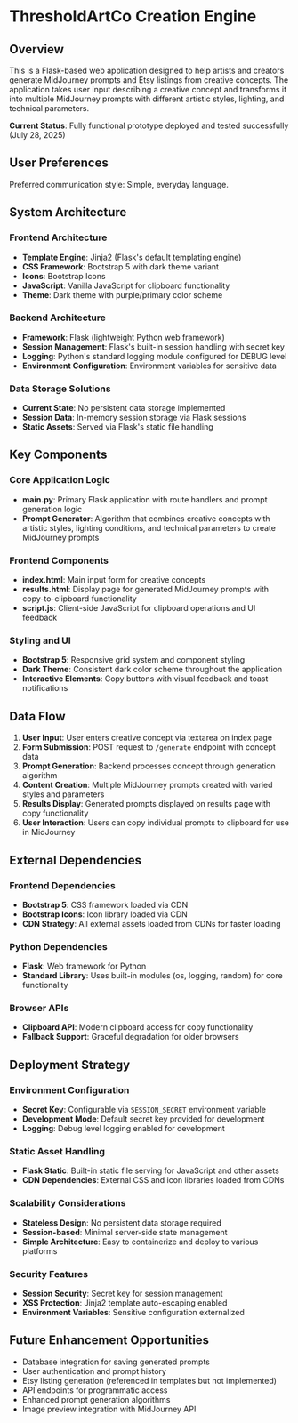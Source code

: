 # ThresholdArtCo Creation Engine

## Overview

This is a Flask-based web application designed to help artists and creators generate MidJourney prompts and Etsy listings from creative concepts. The application takes user input describing a creative concept and transforms it into multiple MidJourney prompts with different artistic styles, lighting, and technical parameters.

**Current Status**: Fully functional prototype deployed and tested successfully (July 28, 2025)

## User Preferences

Preferred communication style: Simple, everyday language.

## System Architecture

### Frontend Architecture
- **Template Engine**: Jinja2 (Flask's default templating engine)
- **CSS Framework**: Bootstrap 5 with dark theme variant
- **Icons**: Bootstrap Icons
- **JavaScript**: Vanilla JavaScript for clipboard functionality
- **Theme**: Dark theme with purple/primary color scheme

### Backend Architecture
- **Framework**: Flask (lightweight Python web framework)
- **Session Management**: Flask's built-in session handling with secret key
- **Logging**: Python's standard logging module configured for DEBUG level
- **Environment Configuration**: Environment variables for sensitive data

### Data Storage Solutions
- **Current State**: No persistent data storage implemented
- **Session Data**: In-memory session storage via Flask sessions
- **Static Assets**: Served via Flask's static file handling

## Key Components

### Core Application Logic
- **main.py**: Primary Flask application with route handlers and prompt generation logic
- **Prompt Generator**: Algorithm that combines creative concepts with artistic styles, lighting conditions, and technical parameters to create MidJourney prompts

### Frontend Components
- **index.html**: Main input form for creative concepts
- **results.html**: Display page for generated MidJourney prompts with copy-to-clipboard functionality
- **script.js**: Client-side JavaScript for clipboard operations and UI feedback

### Styling and UI
- **Bootstrap 5**: Responsive grid system and component styling
- **Dark Theme**: Consistent dark color scheme throughout the application
- **Interactive Elements**: Copy buttons with visual feedback and toast notifications

## Data Flow

1. **User Input**: User enters creative concept via textarea on index page
2. **Form Submission**: POST request to `/generate` endpoint with concept data
3. **Prompt Generation**: Backend processes concept through generation algorithm
4. **Content Creation**: Multiple MidJourney prompts created with varied styles and parameters
5. **Results Display**: Generated prompts displayed on results page with copy functionality
6. **User Interaction**: Users can copy individual prompts to clipboard for use in MidJourney

## External Dependencies

### Frontend Dependencies
- **Bootstrap 5**: CSS framework loaded via CDN
- **Bootstrap Icons**: Icon library loaded via CDN
- **CDN Strategy**: All external assets loaded from CDNs for faster loading

### Python Dependencies
- **Flask**: Web framework for Python
- **Standard Library**: Uses built-in modules (os, logging, random) for core functionality

### Browser APIs
- **Clipboard API**: Modern clipboard access for copy functionality
- **Fallback Support**: Graceful degradation for older browsers

## Deployment Strategy

### Environment Configuration
- **Secret Key**: Configurable via `SESSION_SECRET` environment variable
- **Development Mode**: Default secret key provided for development
- **Logging**: Debug level logging enabled for development

### Static Asset Handling
- **Flask Static**: Built-in static file serving for JavaScript and other assets
- **CDN Dependencies**: External CSS and icon libraries loaded from CDNs

### Scalability Considerations
- **Stateless Design**: No persistent data storage required
- **Session-based**: Minimal server-side state management
- **Simple Architecture**: Easy to containerize and deploy to various platforms

### Security Features
- **Session Security**: Secret key for session management
- **XSS Protection**: Jinja2 template auto-escaping enabled
- **Environment Variables**: Sensitive configuration externalized

## Future Enhancement Opportunities

- Database integration for saving generated prompts
- User authentication and prompt history
- Etsy listing generation (referenced in templates but not implemented)
- API endpoints for programmatic access
- Enhanced prompt generation algorithms
- Image preview integration with MidJourney API
